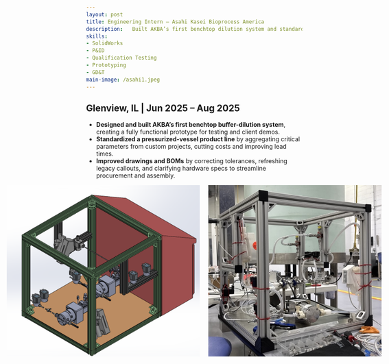 ```yaml
---
layout: post
title: Engineering Intern – Asahi Kasei Bioprocess America
description:   Built AKBA’s first benchtop dilution system and standardized a product line
skills: 
- SolidWorks
- P&ID
- Qualification Testing
- Prototyping
- GD&T
main-image: /asahi1.jpeg
---
```


## Glenview, IL | Jun 2025 – Aug 2025 
- **Designed and built AKBA’s first benchtop buffer-dilution system**, creating a fully functional prototype for testing and client demos.  
- **Standardized a pressurized-vessel product line** by aggregating critical parameters from custom projects, cutting costs and improving lead times.  
- **Improved drawings and BOMs** by correcting tolerances, refreshing legacy callouts, and clarifying hardware specs to streamline procurement and assembly.

<div style="display: flex; gap: 20px; justify-content: center;">
  <img src="./Unknown.png" alt="Image 1" style="width: auto; height: 400px;">
  <img src="./asahi2.jpeg" alt="Image 2" style="width: auto; height: 400px;">
</div> 
